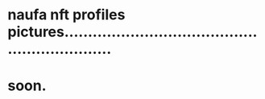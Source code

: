 # naufa nft profiles pictures...............................................................
# soon.
